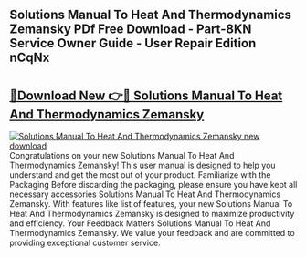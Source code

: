 ## Solutions Manual To Heat And Thermodynamics Zemansky PDf Free Download - Part-8KN Service Owner Guide - User Repair Edition nCqNx

# <h2><a href="http://bc89326.oget.top/?id=Solutions+Manual+To+Heat+And+Thermodynamics+Zemansky">🔗Download New 👉🔴 Solutions Manual To Heat And Thermodynamics Zemansky</a></h2>

[![Solutions Manual To Heat And Thermodynamics Zemansky new download](https://i.imgur.com/5g1atiW.png)](http://bc89326.oget.top/?id=Solutions+Manual+To+Heat+And+Thermodynamics+Zemansky)
Congratulations on your new Solutions Manual To Heat And Thermodynamics Zemansky! This user manual is designed to help you understand and get the most out of your product. Familiarize with the Packaging Before discarding the packaging, please ensure you have kept all necessary accessories Solutions Manual To Heat And Thermodynamics Zemansky. With features like list of features, your new Solutions Manual To Heat And Thermodynamics Zemansky is designed to maximize productivity and efficiency. Your Feedback Matters Solutions Manual To Heat And Thermodynamics Zemansky. We value your feedback and are committed to providing exceptional customer service.
